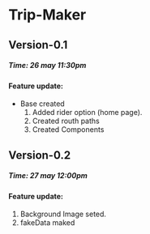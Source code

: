 # Trip-Maker

## Version-0.1

##### Time: 26 may 11:30pm

#### Feature update:

- Base created
  1.  Added rider option (home page).
  2.  Created routh paths
  3.  Created Components

## Version-0.2

##### Time: 27 may 12:00pm

#### Feature update:

1.  Background Image seted.
2.  fakeData maked
